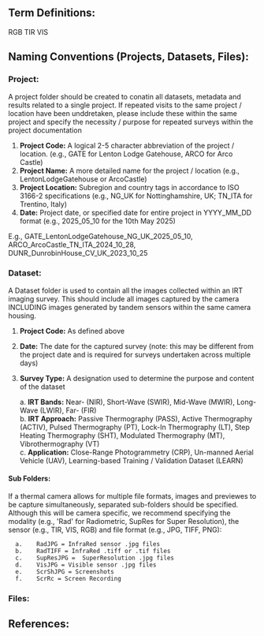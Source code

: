 ## Term Definitions:

RGB
TIR
VIS

## **Naming Conventions (Projects, Datasets, Files):**

### Project: 

A project folder should be created to conatin all datasets, metadata and results related to a single project. If repeated visits to the same project / location have been unddretaken, please include these within the same project and specify the necessity / purpose for repeated surveys within the project documentation

1. **Project Code:** A logical 2-5 character abbreviation of the project / location. (e.g., GATE for Lenton Lodge Gatehouse, ARCO for Arco Castle)
2. **Project Name:** A more detailed name for the project / location (e.g., LentonLodgeGatehouse or ArcoCastle)
3. **Project Location:** Subregion and country tags in accordance to ISO 3166-2 specifications (e.g., NG_UK for Nottinghamshire, UK; TN_ITA for Trentino, Italy)
4. **Date:** Project date, or specified date for entire project in YYYY_MM_DD format (e.g., 2025_05_10 for the 10th May 2025)

E.g., GATE_LentonLodgeGatehouse_NG_UK_2025_05_10, ARCO_ArcoCastle_TN_ITA_2024_10_28, DUNR_DunrobinHouse_CV_UK_2023_10_25

### Dataset:

A Dataset folder is used to contain all the images collected within an IRT imaging survey. This should include all images captured by the camera INCLUDING images generated by tandem sensors within the same camera housing. 

1. **Project Code:** As defined above  
2. **Date:** The date for the captured survey (note: this may be different from the project date and is required for surveys undertaken across multiple days)  
3. **Survey Type:** A designation used to determine the purpose and content of the dataset  
   
      a. **IRT Bands:** Near- (NIR), Short-Wave (SWIR), Mid-Wave (MWIR), Long-Wave (LWIR), Far- (FIR)  
      b. **IRT Approach:** Passive Thermography (PASS), Active Thermography (ACTIV), Pulsed Thermography (PT), Lock-In Thermography (LT), Step Heating Thermography (SHT), Modulated Thermography (MT), Vibrothermography (VT)  
      c. **Application:** Close-Range Photogrammetry (CRP), Un-manned Aerial Vehicle (UAV), Learning-based Training / Validation Dataset (LEARN)

#### Sub Folders:

If a thermal camera allows for multiple file formats, images and previewes to be capture simultaneously, separated sub-folders should be specified. Although this will be camera specific, we recommend specifying the modality (e.g., 'Rad' for Radiometric, SupRes for Super Resolution), the sensor (e.g., TIR, VIS, RGB) and file format (e.g., JPG, TIFF, PNG):

      a.    RadJPG = InfraRed sensor .jpg files
      b.    RadTIFF = InfraRed .tiff or .tif files
      c.    SupResJPG =  SuperResolution .jpg files
      d.    VisJPG = Visible sensor .jpg files
      e.    ScrShJPG = Screenshots 
      f.    ScrRc = Screen Recording

### Files:


##  References:


